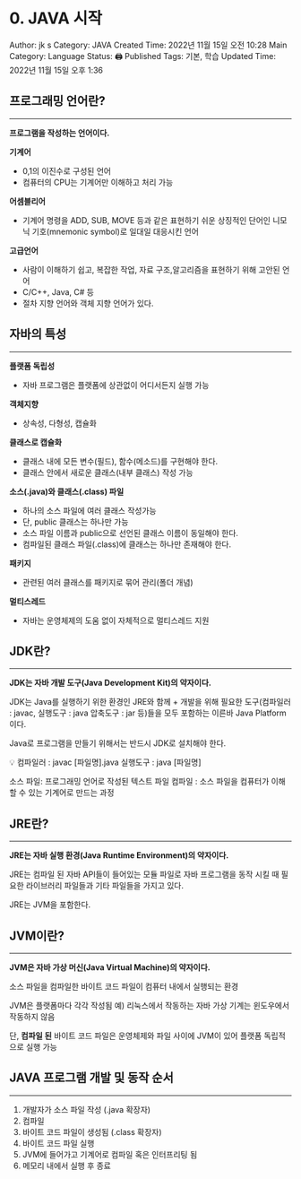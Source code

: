 # 0. JAVA 시작

Author: jk s
Category: JAVA
Created Time: 2022년 11월 15일 오전 10:28
Main Category: Language
Status: 🖨 Published
Tags: 기본, 학습
Updated Time: 2022년 11월 15일 오후 1:36

## 프로그래밍 언어란?

---

**프로그램을 작성하는 언어이다.**

**기계어**

- 0,1의 이진수로 구성된 언어
- 컴퓨터의 CPU는 기계어만 이해하고 처리 가능

**어셈블리어**

- 기계어 명령을 ADD, SUB, MOVE 등과 같은 표현하기 쉬운 상징적인 단어인 니모닉 기호(mnemonic symbol)로 일대일 대응시킨 언어

**고급언어**

- 사람이 이해하기 쉽고, 복잡한 작업, 자료 구조,알고리즘을 표현하기 위해 고안된 언어
- C/C++, Java, C# 등
- 절차 지향 언어와 객체 지향 언어가 있다.

## 자바의 특성

---

**플랫폼 독립성**

- 자바 프로그램은 플랫폼에 상관없이 어디서든지 실행 가능

**객체지향**

- 상속성, 다형성, 캡슐화

**클래스로 캡슐화**

- 클래스 내에 모든 변수(필드), 함수(메소드)를 구현해야 한다.
- 클래스 안에서 새로운 클래스(내부 클래스) 작성 가능

**소스(.java)와 클래스(.class) 파일**

- 하나의 소스 파일에 여러 클래스 작성가능
- 단, public 클래스는 하나만 가능
- 소스 파일 이름과 public으로 선언된 클래스 이름이 동일해야 한다.
- 컴파일된 클래스 파일(.class)에 클래스는 하나만 존재해야 한다.

**패키지**

- 관련된 여러 클래스를 패키지로 묶어 관리(폴더 개념)

**멀티스레드**

- 자바는 운영체제의 도움 없이 자체적으로 멀티스레드 지원

## JDK란?

---

**JDK는 자바 개발 도구(Java Development Kit)의 약자이다.**

JDK는 Java를 실행하기 위한 환경인 JRE와 함께 + 개발을 위해 필요한 도구(컴파일러 : javac, 실행도구 : java 압축도구 : jar 등)들을 모두 포함하는 이른바 Java Platform이다.

Java로 프로그램을 만들기 위해서는 반드시 JDK로 설치해야 한다.

<aside>
💡 컴파일러 : javac [파일명].java
실행도구 : java [파일명]

소스 파일: 프로그래밍 언어로 작성된 텍스트 파일
컴파일 : 소스 파일을 컴퓨터가 이해할 수 있는 기계어로 만드는 과정

</aside>

## JRE란?

---

**JRE는 자바 실행 환경(Java Runtime Environment)의 약자이다.**

JRE는 컴파일 된 자바 API들이 들어있는 모듈 파일로 자바 프로그램을 동작 시킬 때 필요한 라이브러리 파일들과 기타 파일들을 가지고 있다. 

JRE는 JVM을 포함한다.

## JVM이란?

---

**JVM은 자바 가상 머신(Java Virtual Machine)의 약자이다.**

소스 파일을 컴파일한 바이트 코드 파일이 컴퓨터 내에서 실행되는 환경

JVM은 플랫폼마다 각각 작성됨 예) 리눅스에서 작동하는 자바 가상 기계는 윈도우에서 작동하지 않음

단, **컴파일 된** 바이트 코드 파일은 운영체제와 파일 사이에 JVM이 있어 플랫폼 독립적으로 실행 가능

## ****JAVA 프로그램 개발 및 동작 순서****

---

1. 개발자가 소스 파일 작성 (.java 확장자)
2. 컴파일
3. 바이트 코드 파일이 생성됨 (.class 확장자)
4. 바이트 코드 파일 실행
5. JVM에 들어가고 기계어로 컴파일 혹은 인터프리팅 됨
6. 메모리 내에서 실행 후 종료